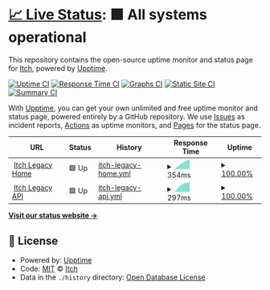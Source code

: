 # [📈 Live Status](https://deckerci.github.io/status-ci): <!--live status--> **🟩 All systems operational**

This repository contains the open-source uptime monitor and status page for [Itch](https://itch.social), powered by [Upptime](https://github.com/upptime/upptime).

[![Uptime CI](https://github.com/deckerci/status-ci/workflows/Uptime%20CI/badge.svg)](https://github.com/deckerci/status-ci/actions?query=workflow%3A%22Uptime+CI%22)
[![Response Time CI](https://github.com/deckerci/status-ci/workflows/Response%20Time%20CI/badge.svg)](https://github.com/deckerci/status-ci/actions?query=workflow%3A%22Response+Time+CI%22)
[![Graphs CI](https://github.com/deckerci/status-ci/workflows/Graphs%20CI/badge.svg)](https://github.com/deckerci/status-ci/actions?query=workflow%3A%22Graphs+CI%22)
[![Static Site CI](https://github.com/deckerci/status-ci/workflows/Static%20Site%20CI/badge.svg)](https://github.com/deckerci/status-ci/actions?query=workflow%3A%22Static+Site+CI%22)
[![Summary CI](https://github.com/deckerci/status-ci/workflows/Summary%20CI/badge.svg)](https://github.com/deckerci/status-ci/actions?query=workflow%3A%22Summary+CI%22)

With [Upptime](https://upptime.js.org), you can get your own unlimited and free uptime monitor and status page, powered entirely by a GitHub repository. We use [Issues](https://github.com/deckerci/status-ci/issues) as incident reports, [Actions](https://github.com/deckerci/status-ci/actions) as uptime monitors, and [Pages](https://deckerci.github.io/status-ci) for the status page.

<!--start: status pages-->
<!-- This summary is generated by Upptime (https://github.com/upptime/upptime) -->
<!-- Do not edit this manually, your changes will be overwritten -->
<!-- prettier-ignore -->
| URL | Status | History | Response Time | Uptime |
| --- | ------ | ------- | ------------- | ------ |
| <img alt="" src="https://favicons.githubusercontent.com/derailed.one" height="13"> [Itch Legacy Home](https://derailed.one) | 🟩 Up | [itch-legacy-home.yml](https://github.com/itchci/status/commits/HEAD/history/itch-legacy-home.yml) | <details><summary><img alt="Response time graph" src="./graphs/itch-legacy-home/response-time-week.png" height="20"> 354ms</summary><br><a href="https://itchci.github.io/status/history/itch-legacy-home"><img alt="Response time 354" src="https://img.shields.io/endpoint?url=https%3A%2F%2Fraw.githubusercontent.com%2Fitchci%2Fstatus%2FHEAD%2Fapi%2Fitch-legacy-home%2Fresponse-time.json"></a><br><a href="https://itchci.github.io/status/history/itch-legacy-home"><img alt="24-hour response time 354" src="https://img.shields.io/endpoint?url=https%3A%2F%2Fraw.githubusercontent.com%2Fitchci%2Fstatus%2FHEAD%2Fapi%2Fitch-legacy-home%2Fresponse-time-day.json"></a><br><a href="https://itchci.github.io/status/history/itch-legacy-home"><img alt="7-day response time 354" src="https://img.shields.io/endpoint?url=https%3A%2F%2Fraw.githubusercontent.com%2Fitchci%2Fstatus%2FHEAD%2Fapi%2Fitch-legacy-home%2Fresponse-time-week.json"></a><br><a href="https://itchci.github.io/status/history/itch-legacy-home"><img alt="30-day response time 354" src="https://img.shields.io/endpoint?url=https%3A%2F%2Fraw.githubusercontent.com%2Fitchci%2Fstatus%2FHEAD%2Fapi%2Fitch-legacy-home%2Fresponse-time-month.json"></a><br><a href="https://itchci.github.io/status/history/itch-legacy-home"><img alt="1-year response time 354" src="https://img.shields.io/endpoint?url=https%3A%2F%2Fraw.githubusercontent.com%2Fitchci%2Fstatus%2FHEAD%2Fapi%2Fitch-legacy-home%2Fresponse-time-year.json"></a></details> | <details><summary><a href="https://itchci.github.io/status/history/itch-legacy-home">100.00%</a></summary><a href="https://itchci.github.io/status/history/itch-legacy-home"><img alt="All-time uptime 100.00%" src="https://img.shields.io/endpoint?url=https%3A%2F%2Fraw.githubusercontent.com%2Fitchci%2Fstatus%2FHEAD%2Fapi%2Fitch-legacy-home%2Fuptime.json"></a><br><a href="https://itchci.github.io/status/history/itch-legacy-home"><img alt="24-hour uptime 100.00%" src="https://img.shields.io/endpoint?url=https%3A%2F%2Fraw.githubusercontent.com%2Fitchci%2Fstatus%2FHEAD%2Fapi%2Fitch-legacy-home%2Fuptime-day.json"></a><br><a href="https://itchci.github.io/status/history/itch-legacy-home"><img alt="7-day uptime 100.00%" src="https://img.shields.io/endpoint?url=https%3A%2F%2Fraw.githubusercontent.com%2Fitchci%2Fstatus%2FHEAD%2Fapi%2Fitch-legacy-home%2Fuptime-week.json"></a><br><a href="https://itchci.github.io/status/history/itch-legacy-home"><img alt="30-day uptime 100.00%" src="https://img.shields.io/endpoint?url=https%3A%2F%2Fraw.githubusercontent.com%2Fitchci%2Fstatus%2FHEAD%2Fapi%2Fitch-legacy-home%2Fuptime-month.json"></a><br><a href="https://itchci.github.io/status/history/itch-legacy-home"><img alt="1-year uptime 100.00%" src="https://img.shields.io/endpoint?url=https%3A%2F%2Fraw.githubusercontent.com%2Fitchci%2Fstatus%2FHEAD%2Fapi%2Fitch-legacy-home%2Fuptime-year.json"></a></details>
| <img alt="" src="https://favicons.githubusercontent.com/derailed.one" height="13"> [Itch Legacy API](https://derailed.one/api) | 🟩 Up | [itch-legacy-api.yml](https://github.com/itchci/status/commits/HEAD/history/itch-legacy-api.yml) | <details><summary><img alt="Response time graph" src="./graphs/itch-legacy-api/response-time-week.png" height="20"> 297ms</summary><br><a href="https://itchci.github.io/status/history/itch-legacy-api"><img alt="Response time 297" src="https://img.shields.io/endpoint?url=https%3A%2F%2Fraw.githubusercontent.com%2Fitchci%2Fstatus%2FHEAD%2Fapi%2Fitch-legacy-api%2Fresponse-time.json"></a><br><a href="https://itchci.github.io/status/history/itch-legacy-api"><img alt="24-hour response time 297" src="https://img.shields.io/endpoint?url=https%3A%2F%2Fraw.githubusercontent.com%2Fitchci%2Fstatus%2FHEAD%2Fapi%2Fitch-legacy-api%2Fresponse-time-day.json"></a><br><a href="https://itchci.github.io/status/history/itch-legacy-api"><img alt="7-day response time 297" src="https://img.shields.io/endpoint?url=https%3A%2F%2Fraw.githubusercontent.com%2Fitchci%2Fstatus%2FHEAD%2Fapi%2Fitch-legacy-api%2Fresponse-time-week.json"></a><br><a href="https://itchci.github.io/status/history/itch-legacy-api"><img alt="30-day response time 297" src="https://img.shields.io/endpoint?url=https%3A%2F%2Fraw.githubusercontent.com%2Fitchci%2Fstatus%2FHEAD%2Fapi%2Fitch-legacy-api%2Fresponse-time-month.json"></a><br><a href="https://itchci.github.io/status/history/itch-legacy-api"><img alt="1-year response time 297" src="https://img.shields.io/endpoint?url=https%3A%2F%2Fraw.githubusercontent.com%2Fitchci%2Fstatus%2FHEAD%2Fapi%2Fitch-legacy-api%2Fresponse-time-year.json"></a></details> | <details><summary><a href="https://itchci.github.io/status/history/itch-legacy-api">100.00%</a></summary><a href="https://itchci.github.io/status/history/itch-legacy-api"><img alt="All-time uptime 100.00%" src="https://img.shields.io/endpoint?url=https%3A%2F%2Fraw.githubusercontent.com%2Fitchci%2Fstatus%2FHEAD%2Fapi%2Fitch-legacy-api%2Fuptime.json"></a><br><a href="https://itchci.github.io/status/history/itch-legacy-api"><img alt="24-hour uptime 100.00%" src="https://img.shields.io/endpoint?url=https%3A%2F%2Fraw.githubusercontent.com%2Fitchci%2Fstatus%2FHEAD%2Fapi%2Fitch-legacy-api%2Fuptime-day.json"></a><br><a href="https://itchci.github.io/status/history/itch-legacy-api"><img alt="7-day uptime 100.00%" src="https://img.shields.io/endpoint?url=https%3A%2F%2Fraw.githubusercontent.com%2Fitchci%2Fstatus%2FHEAD%2Fapi%2Fitch-legacy-api%2Fuptime-week.json"></a><br><a href="https://itchci.github.io/status/history/itch-legacy-api"><img alt="30-day uptime 100.00%" src="https://img.shields.io/endpoint?url=https%3A%2F%2Fraw.githubusercontent.com%2Fitchci%2Fstatus%2FHEAD%2Fapi%2Fitch-legacy-api%2Fuptime-month.json"></a><br><a href="https://itchci.github.io/status/history/itch-legacy-api"><img alt="1-year uptime 100.00%" src="https://img.shields.io/endpoint?url=https%3A%2F%2Fraw.githubusercontent.com%2Fitchci%2Fstatus%2FHEAD%2Fapi%2Fitch-legacy-api%2Fuptime-year.json"></a></details>

<!--end: status pages-->

[**Visit our status website →**](https://itchci.github.io/status)

## 📄 License

- Powered by: [Upptime](https://github.com/upptime/upptime)
- Code: [MIT](./LICENSE) © [Itch](https://itch.social)
- Data in the `./history` directory: [Open Database License](https://opendatacommons.org/licenses/odbl/1-0/)
